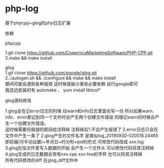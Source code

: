 # php-log
基于phpcpp+glog的php日志扩展

依赖

phpcpp  
  
1.git clone https://github.com/CopernicaMarketingSoftware/PHP-CPP.git  
2.make && make install

glog  
1.git clone https://github.com/google/glog.git  
2../autogen.sh && ./configure && make && make install  
期间可能会遇到各种报错 这时候是缺少某些必要依赖  自行google即可  
我这边安装的有 automake 、 yum install libtool*  


glog源码修改  

1.glog会在记error日志的时候 往warn和info日志里面也写一份 所以如果warn、info、error都记到同一个文件时会产生两个创建文件错误  同理记warn的时候会产生一个创建文件错误。  
这时候需要将报错的那段给注释掉  注释掉后1.不会产生报错了 2.error日志只会在文件中产生一条了
2.glog产生的文件名字 是类似log_20190930-020518.24465  即前缀(可手动设置)+年月日+时分秒+pid的形式 可修改代码改成 xxx.log  
3.glog在往文件里写入数据的开始 会产生一个文件头  可以修改代码将其注释掉  
4.glog生成的日志数据会带有xxx.cpp xxx line的字样  也可以将其注释掉  
所有代码修改的diff 在glog_diff文件中   
